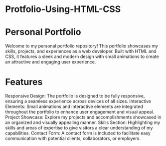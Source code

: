 # Protfolio-Using-HTML-CSS

# Personal Portfolio
Welcome to my personal portfolio repository! This portfolio showcases my skills, projects, and experiences as a web developer. Built with HTML and CSS, it features a sleek and modern design with small animations to create an attractive and engaging user experience.

# Features
Responsive Design: The portfolio is designed to be fully responsive, ensuring a seamless experience across devices of all sizes.
Interactive Elements: Small animations and interactive elements are integrated throughout the portfolio to enhance user engagement and visual appeal.
Project Showcase: Explore my projects and accomplishments showcased in an organized and visually appealing manner.
Skills Section: Highlighting my skills and areas of expertise to give visitors a clear understanding of my capabilities.
Contact Form: A contact form is included to facilitate easy communication with potential clients, collaborators, or employers.
